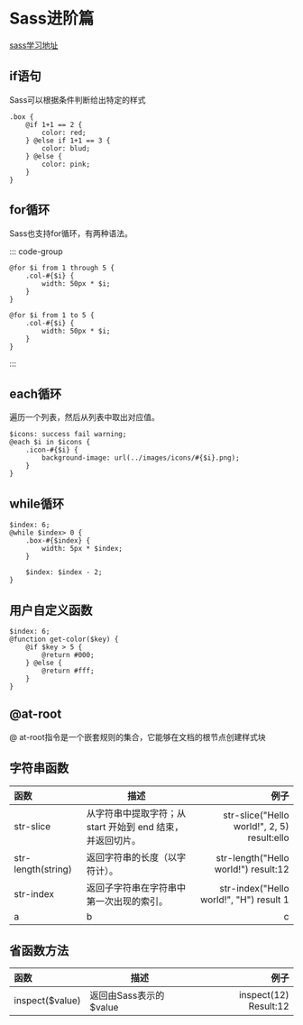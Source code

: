 # Sass进阶篇

[sass学习地址](https://www.w3school.com.cn/sass/sass_functions_string.asp)

## if语句

Sass可以根据条件判断给出特定的样式

```
.box {
	@if 1+1 == 2 {
		color: red;
	} @else if 1+1 == 3 {
		color: blud;
	} @else {
		color: pink;
	}
}
```

## for循环

Sass也支持for循环，有两种语法。

::: code-group

```@for $index from 开始值 through 结束值 [包含结束值]
@for $i from 1 through 5 {
	.col-#{$i} {
		width: 50px * $i;
	}
}
```

```@for $index from 开始值 to 结束值 [不包含结束值]
@for $i from 1 to 5 {
	.col-#{$i} {
		width: 50px * $i;
	}
}
```

:::

## each循环

遍历一个列表，然后从列表中取出对应值。

```
$icons: success fail warning;
@each $i in $icons {
	.icon-#{$i} {
		background-image: url(../images/icons/#{$i}.png);
	}
}
```

## while循环

```
$index: 6;
@while $index> 0 {
    .box-#{$index} {
        width: 5px * $index;
    }

    $index: $index - 2;
}
```

## 用户自定义函数

```
$index: 6;
@function get-color($key) {
	@if $key > 5 {
		@return #000;
	} @else {
		@return #fff;
	}
}
```

## @at-root

@ at-root指令是一个嵌套规则的集合，它能够在文档的根节点创建样式块

## 字符串函数

| 函数 | 描述 | 例子 |
| :-- | --- | --: |
| str-slice | 从字符串中提取字符；从 start 开始到 end 结束，并返回切片。 | str-slice("Hello world!", 2, 5) result:ello |
| str-length(string) | 返回字符串的长度（以字符计）。 | str-length("Hello world!") result:12 |
| str-index | 返回子字符串在字符串中第一次出现的索引。 | str-index("Hello world!", "H") result 1 |
| a | b | c |

## 省函数方法

| 函数            | 描述                   |                  例子 |
| :-------------- | ---------------------- | --------------------: |
| inspect($value) | 返回由Sass表示的$value | inspect(12) Result:12 |
